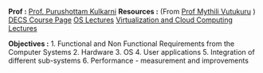 **Prof :** [Prof. Purushottam Kulkarni](https://www.cse.iitb.ac.in/~puru/)
**Resources :** (From [Prof Mythili Vutukuru](https://www.cse.iitb.ac.in/~mythili/) ) 
	[DECS Course Page](https://www.cse.iitb.ac.in/~mythili/decs/)
	[OS Lectures](https://www.cse.iitb.ac.in/~mythili/os/)
	[Virtualization and Cloud Computing Lectures](https://www.cse.iitb.ac.in/~mythili/virtcc/)
	

**Objectives :**
	1. Functional and Non Functional Requirements from the Computer Systems
	2. Hardware
	3. OS
	4. User applications
	5. Integration of different sub-systems
	6. Performance - measurement and improvements


